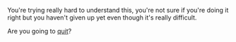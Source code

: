 You're trying really hard to understand this,
you're not sure if you're doing it right but
you haven't given up yet even though it's 
really difficult.

Are you going to [quit](http://i.imgur.com/Cw5wCpZ.gifv)?